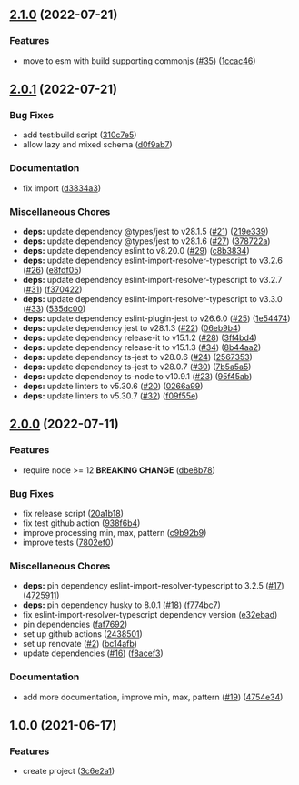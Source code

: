 ## [2.1.0](https://github.com/rudi23/yup-to-openapi/compare/v2.0.1...v2.1.0) (2022-07-21)

### Features

-   move to esm with build supporting commonjs ([#35](https://github.com/rudi23/yup-to-openapi/issues/35)) ([1ccac46](https://github.com/rudi23/yup-to-openapi/commit/1ccac46c1335d4349d3c4b9f836d294110cce13b))

## [2.0.1](https://github.com/rudi23/yup-to-openapi/compare/v2.0.0...v2.0.1) (2022-07-21)

### Bug Fixes

-   add test:build script ([310c7e5](https://github.com/rudi23/yup-to-openapi/commit/310c7e50c7c9be35d4be61e8adce3e97dd48dcf5))
-   allow lazy and mixed schema ([d0f9ab7](https://github.com/rudi23/yup-to-openapi/commit/d0f9ab7c55e8f8e973b210ae1487856a58434e3e))

### Documentation

-   fix import ([d3834a3](https://github.com/rudi23/yup-to-openapi/commit/d3834a36b49eaf4f7dfa15370e8873fdeee0bb84))

### Miscellaneous Chores

-   **deps:** update dependency @types/jest to v28.1.5 ([#21](https://github.com/rudi23/yup-to-openapi/issues/21)) ([219e339](https://github.com/rudi23/yup-to-openapi/commit/219e339edc7662e2ba00816d12b4c80dae264adb))
-   **deps:** update dependency @types/jest to v28.1.6 ([#27](https://github.com/rudi23/yup-to-openapi/issues/27)) ([378722a](https://github.com/rudi23/yup-to-openapi/commit/378722a6363bb91b2d728079c7dd92837b52b6f3))
-   **deps:** update dependency eslint to v8.20.0 ([#29](https://github.com/rudi23/yup-to-openapi/issues/29)) ([c8b3834](https://github.com/rudi23/yup-to-openapi/commit/c8b38344316a73d9950d8b96c77d4858c4564823))
-   **deps:** update dependency eslint-import-resolver-typescript to v3.2.6 ([#26](https://github.com/rudi23/yup-to-openapi/issues/26)) ([e8fdf05](https://github.com/rudi23/yup-to-openapi/commit/e8fdf05d5fa1c4d9154a2199d4b9673c34842904))
-   **deps:** update dependency eslint-import-resolver-typescript to v3.2.7 ([#31](https://github.com/rudi23/yup-to-openapi/issues/31)) ([f370422](https://github.com/rudi23/yup-to-openapi/commit/f370422ef27a35510dbd78ac2ce6456ba544d4c8))
-   **deps:** update dependency eslint-import-resolver-typescript to v3.3.0 ([#33](https://github.com/rudi23/yup-to-openapi/issues/33)) ([535dc00](https://github.com/rudi23/yup-to-openapi/commit/535dc006920cddf9df8313e1f9bba7011200e5bd))
-   **deps:** update dependency eslint-plugin-jest to v26.6.0 ([#25](https://github.com/rudi23/yup-to-openapi/issues/25)) ([1e54474](https://github.com/rudi23/yup-to-openapi/commit/1e54474e24a19beb0d1fe77317d76e682d270660))
-   **deps:** update dependency jest to v28.1.3 ([#22](https://github.com/rudi23/yup-to-openapi/issues/22)) ([06eb9b4](https://github.com/rudi23/yup-to-openapi/commit/06eb9b4ce16f993cddb381d95564d92e2e88d707))
-   **deps:** update dependency release-it to v15.1.2 ([#28](https://github.com/rudi23/yup-to-openapi/issues/28)) ([3ff4bd4](https://github.com/rudi23/yup-to-openapi/commit/3ff4bd477704c112f3ee10b5113da5783ba788db))
-   **deps:** update dependency release-it to v15.1.3 ([#34](https://github.com/rudi23/yup-to-openapi/issues/34)) ([8b44aa2](https://github.com/rudi23/yup-to-openapi/commit/8b44aa29d0c28a4683046de684f119a2c44ea30a))
-   **deps:** update dependency ts-jest to v28.0.6 ([#24](https://github.com/rudi23/yup-to-openapi/issues/24)) ([2567353](https://github.com/rudi23/yup-to-openapi/commit/2567353570df132be15de45da3878916c4f93c7f))
-   **deps:** update dependency ts-jest to v28.0.7 ([#30](https://github.com/rudi23/yup-to-openapi/issues/30)) ([7b5a5a5](https://github.com/rudi23/yup-to-openapi/commit/7b5a5a568dd3d4c4121eb40e52a18bcdbfc8fb1f))
-   **deps:** update dependency ts-node to v10.9.1 ([#23](https://github.com/rudi23/yup-to-openapi/issues/23)) ([95f45ab](https://github.com/rudi23/yup-to-openapi/commit/95f45ab4ac35f86e3866ffb4d2be333dbe4313de))
-   **deps:** update linters to v5.30.6 ([#20](https://github.com/rudi23/yup-to-openapi/issues/20)) ([0266a99](https://github.com/rudi23/yup-to-openapi/commit/0266a998aeccdd712a1ab239348b489773bc17f2))
-   **deps:** update linters to v5.30.7 ([#32](https://github.com/rudi23/yup-to-openapi/issues/32)) ([f09f55e](https://github.com/rudi23/yup-to-openapi/commit/f09f55e6be29cf1d4f8605832f3380c377f03ca0))

## [2.0.0](https://github.com/rudi23/yup-to-openapi/compare/v1.0.0...v2.0.0) (2022-07-11)

### Features

-   require node >= 12 **BREAKING CHANGE** ([dbe8b78](https://github.com/rudi23/yup-to-openapi/commit/dbe8b78040cab29f8285c044ef02de4272270fbf))

### Bug Fixes

-   fix release script ([20a1b18](https://github.com/rudi23/yup-to-openapi/commit/20a1b1829bd503df5dbaef0682560f340f572156))
-   fix test github action ([938f6b4](https://github.com/rudi23/yup-to-openapi/commit/938f6b41a966aa68003d9afc909f656803a4b5fd))
-   improve processing min, max, pattern ([c9b92b9](https://github.com/rudi23/yup-to-openapi/commit/c9b92b9d7b57c6a7f133bfe5c9cfa97d52d282ba))
-   improve tests ([7802ef0](https://github.com/rudi23/yup-to-openapi/commit/7802ef020f8493b1c46bcab9d9587cdecdc22bb5))

### Miscellaneous Chores

-   **deps:** pin dependency eslint-import-resolver-typescript to 3.2.5 ([#17](https://github.com/rudi23/yup-to-openapi/issues/17)) ([4725911](https://github.com/rudi23/yup-to-openapi/commit/47259114ab4807868660871d7c758a46f8de5e4e))
-   **deps:** pin dependency husky to 8.0.1 ([#18](https://github.com/rudi23/yup-to-openapi/issues/18)) ([f774bc7](https://github.com/rudi23/yup-to-openapi/commit/f774bc73d7b5b35ff44e1a196c20c2ba8388eac0))
-   fix eslint-import-resolver-typescript dependency version ([e32ebad](https://github.com/rudi23/yup-to-openapi/commit/e32ebad5e7d6165aa8351bdebeee897e0f42efe9))
-   pin dependencies ([faf7692](https://github.com/rudi23/yup-to-openapi/commit/faf7692094d2857cd8af47650449f9a428b60ee2))
-   set up github actions ([2438501](https://github.com/rudi23/yup-to-openapi/commit/2438501208baf688eb0923ec0693214eebeece77))
-   set up renovate ([#2](https://github.com/rudi23/yup-to-openapi/issues/2)) ([bc14afb](https://github.com/rudi23/yup-to-openapi/commit/bc14afba14cc771fd3cb4418e806f44d08813088))
-   update dependencies ([#16](https://github.com/rudi23/yup-to-openapi/issues/16)) ([f8acef3](https://github.com/rudi23/yup-to-openapi/commit/f8acef312e71eb00b0cdc73176ad42673b2e3edd))

### Documentation

-   add more documentation, improve min, max, pattern ([#19](https://github.com/rudi23/yup-to-openapi/issues/19)) ([4754e34](https://github.com/rudi23/yup-to-openapi/commit/4754e346f6c8a94ca47e85ab73010daae8383270))

## 1.0.0 (2021-06-17)

### Features

-   create project ([3c6e2a1](https://github.com/rudi23/yup-to-openapi/commit/3c6e2a18c44bf150e5e6ef8982802390ad617fcd))
